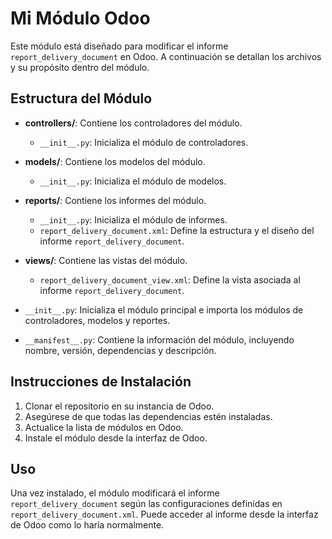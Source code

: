 # Mi Módulo Odoo

Este módulo está diseñado para modificar el informe `report_delivery_document` en Odoo. A continuación se detallan los archivos y su propósito dentro del módulo.

## Estructura del Módulo

- **controllers/**: Contiene los controladores del módulo.
  - `__init__.py`: Inicializa el módulo de controladores.

- **models/**: Contiene los modelos del módulo.
  - `__init__.py`: Inicializa el módulo de modelos.

- **reports/**: Contiene los informes del módulo.
  - `__init__.py`: Inicializa el módulo de informes.
  - `report_delivery_document.xml`: Define la estructura y el diseño del informe `report_delivery_document`.

- **views/**: Contiene las vistas del módulo.
  - `report_delivery_document_view.xml`: Define la vista asociada al informe `report_delivery_document`.

- `__init__.py`: Inicializa el módulo principal e importa los módulos de controladores, modelos y reportes.

- `__manifest__.py`: Contiene la información del módulo, incluyendo nombre, versión, dependencias y descripción.

## Instrucciones de Instalación

1. Clonar el repositorio en su instancia de Odoo.
2. Asegúrese de que todas las dependencias estén instaladas.
3. Actualice la lista de módulos en Odoo.
4. Instale el módulo desde la interfaz de Odoo.

## Uso

Una vez instalado, el módulo modificará el informe `report_delivery_document` según las configuraciones definidas en `report_delivery_document.xml`. Puede acceder al informe desde la interfaz de Odoo como lo haría normalmente.